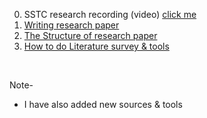 0. SSTC research recording (video) [click me](https://drive.google.com/file/d/1c1YXajmzCG0ccOwMa-f91dQFiazaCfSN/view?usp=sharing)
1. [Writing research paper](https://github.com/joysmith/Writing-research-paper/blob/main/resource/chapter/01%20steps%20to%20select%20research%20topic.md)
2. [The Structure of research paper](https://github.com/joysmith/Writing-research-paper/blob/main/resource/chapter/02%20structure%20of%20research%20paper.md)
3. [How to do Literature survey & tools](https://github.com/joysmith/Writing-research-paper/blob/main/resource/chapter/03%20literature%20survey%20or%20narrow%20down%20research%20topics.md)

<br>

Note-

- I have also added new sources & tools
